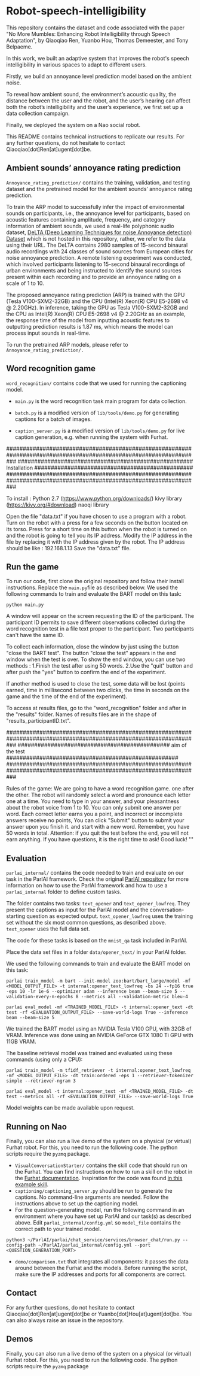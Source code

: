 # Robot-speech-intelligibility

This repository contains the dataset and code associated with the paper "No More Mumbles: Enhancing Robot Intelligibility through Speech Adaptation", by Qiaoqiao Ren, Yuanbo Hou, Thomas Demeester, and Tony Belpaeme.

In this work, we built an adaptive system that improves the robot's speech intelligibility in various spaces to adapt to different users.

Firstly, we build an annoyance level prediction model based on the ambient noise.

To reveal how ambient sound, the environment’s acoustic quality, the distance between the user and the robot, and the user’s hearing can affect both the robot’s intelligibility and the user’s experience, we first set up a data collection campaign.

Finally, we deployed the system on a Nao social robot.

This README contains technical instructions to replicate our results. For any further questions, do not hesitate to contact Qiaoqiao[dot]Ren[at]ugent[dot]be.


## Ambient sounds’ annoyance rating prediction

`Annoyance_rating_prediction/` contains the training, validation, and testing dataset and the pretrained model for the ambient sounds’ annoyance rating prediction.

To train the ARP model to successfully infer the impact of environmental sounds on participants, i.e., the annoyance level for participants, based on acoustic features containing amplitude, frequency, and category information of ambient sounds, we used a real-life polyphonic audio dataset, [DeLTA (Deep Learning Techniques for noise Annoyance detection) Dataset](https://zenodo.org/records/7158057) which is not hosted in this repository, rather, we refer to the data using their URL. The DeLTA contains 2980 samples of 15-second binaural audio recordings with 24 classes of sound sources from European cities for noise annoyance prediction. A remote listening experiment was conducted, which involved participants listening to 15-second binaural recordings of urban environments and being instructed to identify the sound sources present within each recording and to provide an annoyance rating on a scale of 1 to 10. 

The proposed annoyance rating prediction (ARP) is trained with the GPU (Tesla V100-SXM2-32GB) and the CPU (Intel(R) Xeon(R) CPU E5-2698 v4 @ 2.20GHz). In inference, taking the GPU as Tesla V100-SXM2-32GB and the CPU as Intel(R) Xeon(R) CPU E5-2698 v4 @ 2.20GHz as an example, the response time of the model from inputting acoustic features to outputting prediction results is 1.87 ms, which means the model can process input sounds in real-time.

To run the pretrained ARP models, please refer to `Annoyance_rating_prediction/.`

## Word recognition game

`word_recognition/` contains code that we used for running the captioning model.

- `main.py` is the word recognition task main program for data collection.
- `batch.py` is a modified version of `lib/tools/demo.py` for generating captions for a batch of images.

- `caption_server.py` is a modified version of `lib/tools/demo.py` for live caption generation, e.g. when running the system with Furhat.

###################################################################################################################
##################################################### Installation ################################################
###################################################################################################################

To install : Python 2.7 (https://www.python.org/downloads/)
	     kivy library (https://kivy.org/#download)
	     naoqi library


Open the file "data.txt" if you have chosen to use a program with a robot.
Turn on the robot with a press for a few seconds on the button located on its torso.
Press for a short time on this button when the robot is turned on and the robot is going to tell you its IP address.
Modify the IP address in the file by replacing it with the IP address given by the robot.
The IP address should be like : 192.168.1.13
Save the "data.txt" file.

## Run the game
To run our code, first clone the original repository and follow their install instructions. Replace the `main.py`file as described below.
We used the following commands to train and evaluate the BART model on this task:

```
python main.py
```

A window will appear on the screen requesting the ID of the participant.
The participant ID permits to save different observations collected during the word recognition test in a file text proper to 
the participant.
Two participants can't have the same ID.

To collect each information, close the window by just using the button "close the BART test".
The button "close the test" appears in the end window when the test is over.
To show the end window, you can use two methods :
	1.Finish the test after using 50 words.
	2.Use the "quit" button and after push the "yes" button to confirm the end of the experiment.

If another  method is used to close the test, some data will be lost (points earned, time in millisecond between
two clicks, the time in seconds on the game and the time of the end of the experiment).

To access at results files, go to the "word_recognition" folder and after in the "results" folder.
Names of results files are in the shape of "results_participantID.txt".

###################################################################################################################
############################################## aim of the test ####################################################
###################################################################################################################

Rules of the game:
We are going to have a word recognition game.
one after the other.
The robot will randomly select a word and pronounce each letter one at a time.
You need to type in your answer,
and your pleasantness about the robot voice from 1 to 10. 
You can only submit one answer per word. 
Each correct letter earns you a point,
and incorrect or incomplete answers receive no points,
You can click "Submit" button to submit your answer upon you finish it.
and start with a new word. Remember,
you have 50 words in total.
 Attention: if you quit the test before the end, you will not earn anything.
If you have questions, it is the right time to ask! Good luck!  '''


## Evaluation

`parlai_internal/` contains the code needed to train and evaluate on our task in the ParlAI framework. Check the original [ParlAI repository](https://github.com/facebookresearch/ParlAI) for more information on how to use the ParlAI framework and how to use a `parlai_internal` folder to define custom tasks.

The folder contains two tasks: `text_opener` and `text_opener_lowfreq`. They present the captions as input for the ParlAI model and the conversation-starting question as expected output. `text_opener_lowfreq` uses the training set without the six most common questions, as described above. `text_opener` uses the full data set.

The code for these tasks is based on the `mnist_qa` task included in ParlAI.

Place the data set files in a folder `data/opener_text/` in your ParlAI folder.

We used the following commands to train and evaluate the BART model on this task:

```
parlai train_model -m bart --init-model zoo:bart/bart_large/model -mf <MODEL_OUTPUT_FILE> -t internal:opener_text_lowfreq -bs 24 --fp16 true -eps 10 -lr 1e-6 --optimizer adam --inference beam --beam-size 5 --validation-every-n-epochs 8 --metrics all --validation-metric bleu-4
```
```
parlai eval_model -mf <TRAINED_MODEL_FILE> -t internal:opener_text -dt test -rf <EVALUATION_OUTPUT_FILE> --save-world-logs True --inference beam --beam-size 5
```

We trained the BART model using an NVIDIA Tesla V100 GPU, with 32GB of VRAM. Inference was done using an NVIDIA GeForce GTX 1080 Ti GPU with 11GB VRAM.

The baseline retrieval model was trained and evaluated using these commands (using only a CPU):

```
parlai train_model -m tfidf_retriever -t internal:opener_text_lowfreq -mf <MODEL_OUTPUT_FILE> -dt train:ordered -eps 1 --retriever-tokenizer simple --retriever-ngram 3
```
```
parlai eval_model -t internal:opener_text -mf <TRAINED_MODEL_FILE> -dt test --metrics all -rf <EVALUATION_OUTPUT_FILE> --save-world-logs True
```

Model weights can be made available upon request.

## Running on Nao

Finally, you can also run a live demo of the system on a physical (or virtual) Furhat robot. For this, you need to run the following code. The python scripts require the `pyzmq` package.

- `VisualConversationStarter/` contains the skill code that should run on the Furhat. You can find instructions on how to run a skill on the robot in the [Furhat documentation](https://docs.furhat.io/skills/#running-a-skill-on-a-robot). Inspiration for the code was found [in this example skill](https://github.com/FurhatRobotics/tutorials/tree/main/camerafeed-demo).
- `captioning/captioning_server.py` should be run to generate the captions. No command-line arguments are needed. Follow the instructions above to set up the captioning model.
- For the question-generating model, run the following command in an environment where you have set up ParlAI and our task(s) as described above. Edit `parlai_internal/config.yml` so `model_file` contains the correct path to your trained model.
```
python3 ~/ParlAI/parlai/chat_service/services/browser_chat/run.py --config-path ~/ParlAI/parlai_internal/config.yml --port <QUESTION_GENERATION_PORT>
```

- `demo/comparison.txt` that integrates all components: it passes the data around between the Furhat and the models. Before running the script, make sure the IP addresses and ports for all components are correct.

## Contact

For any further questions, do not hesitate to contact Qiaoqiao[dot]Ren[at]ugent[dot]be or Yuanbo[dot]Hou[at]ugent[dot]be. You can also always raise an issue in the repository.

## Demos

Finally, you can also run a live demo of the system on a physical (or virtual) Furhat robot. For this, you need to run the following code. The python scripts require the `pyzmq` package

<!--<script> window.scroll(0,100000) </script> -->
